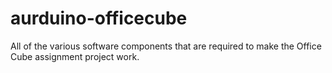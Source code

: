 aurduino-officecube
===================

All of the various software components that are required to make the Office Cube assignment project work. 
